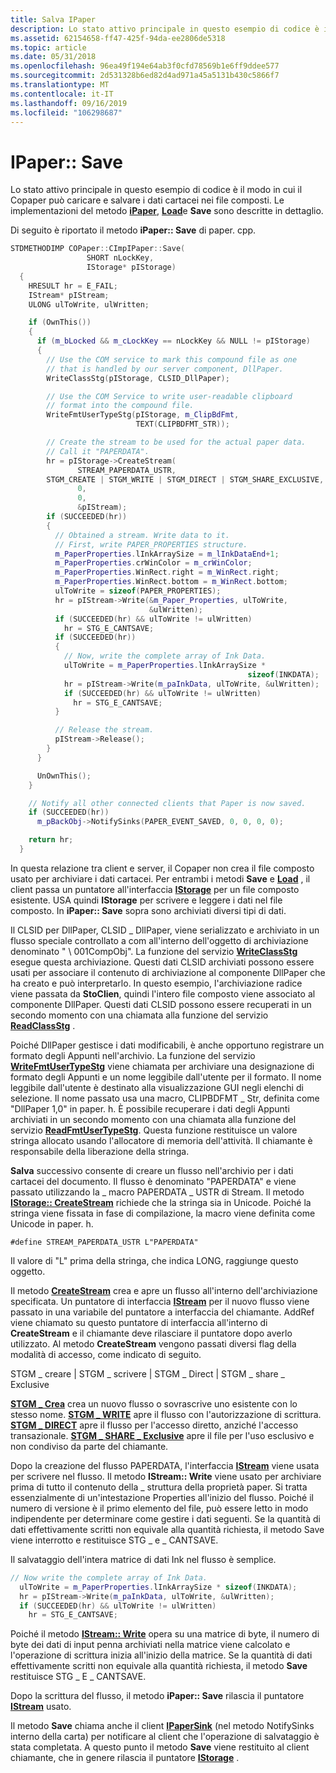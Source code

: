 ```yaml
---
title: Salva IPaper
description: Lo stato attivo principale in questo esempio di codice è il modo in cui il Copaper può caricare e salvare i dati cartacei nei file composti. Le implementazioni del metodo IPaper, Load e Save sono descritte in dettaglio.
ms.assetid: 62154658-ff47-425f-94da-ee2806de5318
ms.topic: article
ms.date: 05/31/2018
ms.openlocfilehash: 96ea49f194e64ab3f0cfd78569b1e6ff9ddee577
ms.sourcegitcommit: 2d531328b6ed82d4ad971a45a5131b430c5866f7
ms.translationtype: MT
ms.contentlocale: it-IT
ms.lasthandoff: 09/16/2019
ms.locfileid: "106298687"
---
```

# <a name="ipapersave"></a>IPaper:: Save

Lo stato attivo principale in questo esempio di codice è il modo in cui il Copaper può caricare e salvare i dati cartacei nei file composti. Le implementazioni del metodo [**iPaper**](ipaper-methods.md), [**Load**](ipaper--load.md)e **Save** sono descritte in dettaglio.

Di seguito è riportato il metodo **iPaper:: Save** di paper. cpp.


```C++
STDMETHODIMP COPaper::CImpIPaper::Save(
                 SHORT nLockKey,
                 IStorage* pIStorage)
  {
    HRESULT hr = E_FAIL;
    IStream* pIStream;
    ULONG ulToWrite, ulWritten;

    if (OwnThis())
    {
      if (m_bLocked && m_cLockKey == nLockKey && NULL != pIStorage)
      {
        // Use the COM service to mark this compound file as one 
        // that is handled by our server component, DllPaper.
        WriteClassStg(pIStorage, CLSID_DllPaper);

        // Use the COM Service to write user-readable clipboard 
        // format into the compound file.
        WriteFmtUserTypeStg(pIStorage, m_ClipBdFmt, 
                            TEXT(CLIPBDFMT_STR));

        // Create the stream to be used for the actual paper data.
        // Call it "PAPERDATA".
        hr = pIStorage->CreateStream(
               STREAM_PAPERDATA_USTR,
        STGM_CREATE | STGM_WRITE | STGM_DIRECT | STGM_SHARE_EXCLUSIVE,
               0,
               0,
               &pIStream);
        if (SUCCEEDED(hr))
        {
          // Obtained a stream. Write data to it.
          // First, write PAPER_PROPERTIES structure.
          m_PaperProperties.lInkArraySize = m_lInkDataEnd+1;
          m_PaperProperties.crWinColor = m_crWinColor;
          m_PaperProperties.WinRect.right = m_WinRect.right;
          m_PaperProperties.WinRect.bottom = m_WinRect.bottom;
          ulToWrite = sizeof(PAPER_PROPERTIES);
          hr = pIStream->Write(&m_Paper_Properties, ulToWrite, 
                               &ulWritten);
          if (SUCCEEDED(hr) && ulToWrite != ulWritten)
            hr = STG_E_CANTSAVE;
          if (SUCCEEDED(hr))
          {
            // Now, write the complete array of Ink Data.
            ulToWrite = m_PaperProperties.lInkArraySize * 
                                                     sizeof(INKDATA);
            hr = pIStream->Write(m_paInkData, ulToWrite, &ulWritten);
            if (SUCCEEDED(hr) && ulToWrite != ulWritten)
              hr = STG_E_CANTSAVE;
          }

          // Release the stream.
          pIStream->Release();
        }
      }

      UnOwnThis();
    }

    // Notify all other connected clients that Paper is now saved.
    if (SUCCEEDED(hr))
      m_pBackObj->NotifySinks(PAPER_EVENT_SAVED, 0, 0, 0, 0);

    return hr;
  }
```



In questa relazione tra client e server, il Copaper non crea il file composto usato per archiviare i dati cartacei. Per entrambi i metodi **Save** e [**Load**](ipaper--load.md) , il client passa un puntatore all'interfaccia [**IStorage**](/windows/desktop/api/Objidl/nn-objidl-istorage) per un file composto esistente. USA quindi **IStorage** per scrivere e leggere i dati nel file composto. In **iPaper:: Save** sopra sono archiviati diversi tipi di dati.

Il CLSID per DllPaper, CLSID \_ DllPaper, viene serializzato e archiviato in un flusso speciale controllato a com all'interno dell'oggetto di archiviazione denominato " \\ 001CompObj". La funzione del servizio [**WriteClassStg**](/windows/desktop/api/coml2api/nf-coml2api-writeclassstg) esegue questa archiviazione. Questi dati CLSID archiviati possono essere usati per associare il contenuto di archiviazione al componente DllPaper che ha creato e può interpretarlo. In questo esempio, l'archiviazione radice viene passata da **StoClien**, quindi l'intero file composto viene associato al componente DllPaper. Questi dati CLSID possono essere recuperati in un secondo momento con una chiamata alla funzione del servizio [**ReadClassStg**](/windows/desktop/api/coml2api/nf-coml2api-readclassstg) .

Poiché DllPaper gestisce i dati modificabili, è anche opportuno registrare un formato degli Appunti nell'archivio. La funzione del servizio [**WriteFmtUserTypeStg**](/windows/desktop/api/Ole2/nf-ole2-writefmtusertypestg) viene chiamata per archiviare una designazione di formato degli Appunti e un nome leggibile dall'utente per il formato. Il nome leggibile dall'utente è destinato alla visualizzazione GUI negli elenchi di selezione. Il nome passato usa una macro, CLIPBDFMT \_ Str, definita come "DllPaper 1,0" in paper. h. È possibile recuperare i dati degli Appunti archiviati in un secondo momento con una chiamata alla funzione del servizio [**ReadFmtUserTypeStg**](/windows/desktop/api/Ole2/nf-ole2-readfmtusertypestg). Questa funzione restituisce un valore stringa allocato usando l'allocatore di memoria dell'attività. Il chiamante è responsabile della liberazione della stringa.

**Salva** successivo consente di creare un flusso nell'archivio per i dati cartacei del documento. Il flusso è denominato "PAPERDATA" e viene passato utilizzando la \_ macro PAPERDATA \_ USTR di Stream. Il metodo [**IStorage:: CreateStream**](/windows/desktop/api/Objidl/nf-objidl-istorage-createstream) richiede che la stringa sia in Unicode. Poiché la stringa viene fissata in fase di compilazione, la macro viene definita come Unicode in paper. h.

``` syntax
#define STREAM_PAPERDATA_USTR L"PAPERDATA"
```

Il valore di "L" prima della stringa, che indica LONG, raggiunge questo oggetto.

Il metodo [**CreateStream**](/windows/desktop/api/Objidl/nf-objidl-istorage-createstream) crea e apre un flusso all'interno dell'archiviazione specificata. Un puntatore di interfaccia [**IStream**](/windows/desktop/api/Objidl/nn-objidl-istream) per il nuovo flusso viene passato in una variabile del puntatore a interfaccia del chiamante. AddRef viene chiamato su questo puntatore di interfaccia all'interno di **CreateStream** e il chiamante deve rilasciare il puntatore dopo averlo utilizzato. Al metodo **CreateStream** vengono passati diversi flag della modalità di accesso, come indicato di seguito.

STGM \_ creare \| STGM \_ scrivere \| STGM \_ Direct \| STGM \_ share \_ Exclusive

[**STGM \_ Crea**](stgm-constants.md) crea un nuovo flusso o sovrascrive uno esistente con lo stesso nome. [**STGM \_ WRITE**](stgm-constants.md) apre il flusso con l'autorizzazione di scrittura. [**STGM \_ DIRECT**](stgm-constants.md) apre il flusso per l'accesso diretto, anziché l'accesso transazionale. [**STGM \_ SHARE \_ Exclusive**](stgm-constants.md) apre il file per l'uso esclusivo e non condiviso da parte del chiamante.

Dopo la creazione del flusso PAPERDATA, l'interfaccia [**IStream**](/windows/desktop/api/Objidl/nn-objidl-istream) viene usata per scrivere nel flusso. Il metodo **IStream:: Write** viene usato per archiviare prima di tutto il contenuto della \_ struttura della proprietà paper. Si tratta essenzialmente di un'intestazione Properties all'inizio del flusso. Poiché il numero di versione è il primo elemento del file, può essere letto in modo indipendente per determinare come gestire i dati seguenti. Se la quantità di dati effettivamente scritti non equivale alla quantità richiesta, il metodo Save viene interrotto e restituisce STG \_ e \_ CANTSAVE.

Il salvataggio dell'intera matrice di dati Ink nel flusso è semplice.


```C++
// Now write the complete array of Ink Data.
  ulToWrite = m_PaperProperties.lInkArraySize * sizeof(INKDATA);
  hr = pIStream->Write(m_paInkData, ulToWrite, &ulWritten);
  if (SUCCEEDED(hr) && ulToWrite != ulWritten)
    hr = STG_E_CANTSAVE;
```



Poiché il metodo [**IStream:: Write**](/windows/desktop/api/Objidl/nn-objidl-istream) opera su una matrice di byte, il numero di byte dei dati di input penna archiviati nella matrice viene calcolato e l'operazione di scrittura inizia all'inizio della matrice. Se la quantità di dati effettivamente scritti non equivale alla quantità richiesta, il metodo **Save** restituisce STG \_ E \_ CANTSAVE.

Dopo la scrittura del flusso, il metodo **iPaper:: Save** rilascia il puntatore [**IStream**](/windows/desktop/api/Objidl/nn-objidl-istream) usato.

Il metodo **Save** chiama anche il client [**IPaperSink**](ipapersink-methods.md) (nel metodo NotifySinks interno della carta) per notificare al client che l'operazione di salvataggio è stata completata. A questo punto il metodo **Save** viene restituito al client chiamante, che in genere rilascia il puntatore [**IStorage**](/windows/desktop/api/Objidl/nn-objidl-istorage) .

 

 




